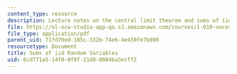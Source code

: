 ```yaml
---
content_type: resource
description: Lecture notes on the central limit theorem and sums of iid random variables.
file: https://ol-ocw-studio-app-qa.s3.amazonaws.com/courses/1-010-uncertainty-in-engineering-fall-2008/6cd771a514f00f9f21d80084ba3ecff2_app_17.pdf
file_type: application/pdf
parent_uid: 71fd70ed-185c-332b-74e6-4e459fe7b890
resourcetype: Document
title: Sums of iid Random Variables
uid: 6cd771a5-14f0-0f9f-21d8-0084ba3ecff2
---
```

